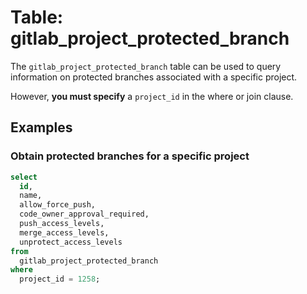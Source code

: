 # Table: gitlab_project_protected_branch

The `gitlab_project_protected_branch` table can be used to query information on protected branches associated with a specific project.

However, **you must specify** a `project_id` in the where or join clause.

## Examples

### Obtain protected branches for a specific project

```sql
select
  id,
  name,
  allow_force_push,
  code_owner_approval_required,
  push_access_levels,
  merge_access_levels,
  unprotect_access_levels
from
  gitlab_project_protected_branch
where
  project_id = 1258;
```
